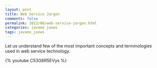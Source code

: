 ```yaml
---           
layout: post
title: Web Service Jargon
comments: false
permalink: 2013/06/web-service-jargon.html
categories: javaee jaxws
tags: javaee_jaxws
---
```


Let us understand few of the most important concepts and terminologies used in web service technology. 

{% youtube C53G6R5EVys %}